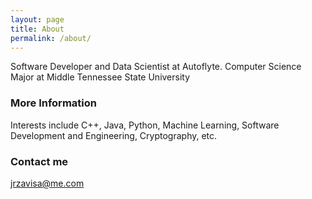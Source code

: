 ```yaml
---
layout: page
title: About
permalink: /about/
---
```


Software Developer and Data Scientist at Autoflyte. Computer Science Major at Middle Tennessee State University

### More Information

Interests include C++, Java, Python, Machine Learning, Software Development and Engineering, Cryptography, etc.

### Contact me

[jrzavisa@me.com](mailto:jrzavisa@me.com)
